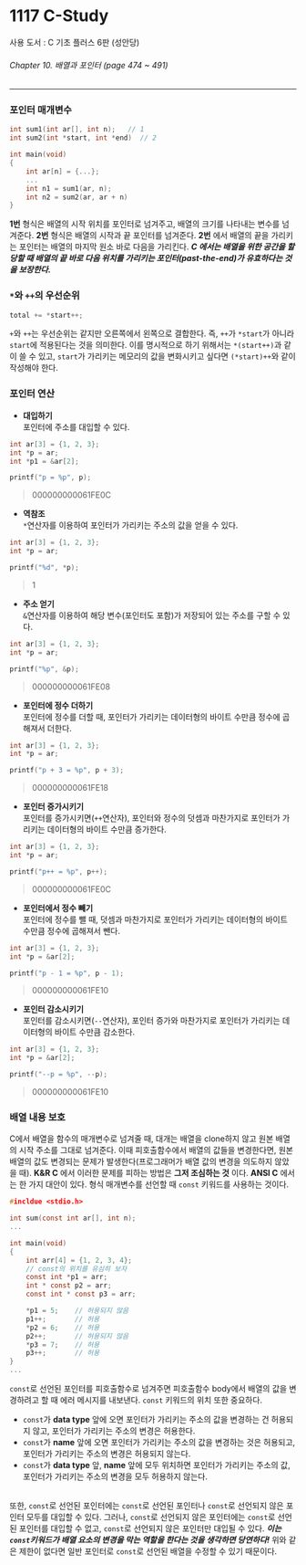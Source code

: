 # 1117 C-Study
사용 도서 : C 기초 플러스 6판 (성안당)

###### Chapter 10. 배열과 포인터 (page 474 ~ 491)
<hr>

### 포인터 매개변수

```c
int sum1(int ar[], int n);   // 1
int sum2(int *start, int *end)  // 2

int main(void)
{
    int ar[n] = {...};
    ...
    int n1 = sum1(ar, n);
    int n2 = sum2(ar, ar + n)
}
```

__1번__ 형식은 배열의 시작 위치를 포인터로 넘겨주고, 배열의 크기를 나타내는 변수를 넘겨준다. __2번__ 형식은 배열의 시작과 끝 포인터를 넘겨준다. __2번__ 에서 배열의 끝을 가리키는 포인터는 배열의 마지막 원소 바로 다음을 가리킨다. __*C 에서는 배열을 위한 공간을 할당할 때 배열의 끝 바로 다음 위치를 가리키는 포인터(past-the-end)가 유효하다는 것을 보장한다.*__ 

### `*`와 `++`의 우선순위

```c
total += *start++;
```

`+`와 `++`는 우선순위는 같지만 오른쪽에서 왼쪽으로 결합한다. 즉, `++`가 `*start`가 아니라 `start`에 적용된다는 것을 의미한다. 이를 명시적으로 하기 위해서는 `*(start++)`과 같이 쓸 수 있고, `start`가 가리키는 메모리의 값을 변화시키고 싶다면 `(*start)++`와 같이 작성해야 한다.

### 포인터 연산

- __대입하기__ <br>
포인터에 주소를 대입할 수 있다.

```c
int ar[3] = {1, 2, 3};
int *p = ar;
int *p1 = &ar[2];

printf("p = %p", p);
```

> 000000000061FE0C

- __역참조__ <br>
`*`연산자를 이용하여 포인터가 가리키는 주소의 값을 얻을 수 있다.

```c
int ar[3] = {1, 2, 3};
int *p = ar;

printf("%d", *p);
```

> 1

- __주소 얻기__ <br>
`&`연산자를 이용하여 해당 변수(포인터도 포함)가 저장되어 있는 주소를 구할 수 있다.

```c
int ar[3] = {1, 2, 3};
int *p = ar;

printf("%p", &p);
```

> 000000000061FE08

- __포인터에 정수 더하기__ <br>
포인터에 정수를 더할 때, 포인터가 가리키는 데이터형의 바이트 수만큼 정수에 곱해져서 더한다.

```c
int ar[3] = {1, 2, 3};
int *p = ar;

printf("p + 3 = %p", p + 3);
```

> 000000000061FE18

- __포인터 증가시키기__ <br>
포인터를 증가시키면(`++`연산자), 포인터와 정수의 덧셈과 마찬가지로 포인터가 가리키는 데이터형의 바이트 수만큼 증가한다.

```c
int ar[3] = {1, 2, 3};
int *p = ar;

printf("p++ = %p", p++);
```

> 000000000061FE0C

- __포인터에서 정수 빼기__ <br>
포인터에 정수를 뺄 때, 덧셈과 마찬가지로 포인터가 가리키는 데이터형의 바이트 수만큼 정수에 곱해져서 뺀다.

```c
int ar[3] = {1, 2, 3};
int *p = &ar[2];

printf("p - 1 = %p", p - 1);
```

> 000000000061FE10

- __포인터 감소시키기__ <br>
포인터를 감소시키면(`--`연산자), 포인터 증가와 마찬가지로 포인터가 가리키는 데이터형의 바이트 수만큼 감소한다.

```c
int ar[3] = {1, 2, 3};
int *p = &ar[2];

printf("--p = %p", --p);
```

> 000000000061FE10

### 배열 내용 보호

C에서 배열을 함수의 매개변수로 넘겨줄 때, 대개는 배열을 clone하지 않고 원본 배열의 시작 주소를 그대로 넘겨준다. 이때 피호출함수에서 배열의 값들을 변경한다면, 원본 배열의 값도 변경되는 문제가 발생한다(프로그래머가 배열 값의 변경을 의도하지 않았을 때). __K&R C__ 에서 이러한 문제를 피하는 방법은 __그저 조심하는 것__ 이다. __ANSI C__ 에서는 한 가지 대안이 있다. 형식 매개변수를 선언할 때 `const` 키워드를 사용하는 것이다.

```c
#incldue <stdio.h>

int sum(const int ar[], int n);
...

int main(void)
{
    int arr[4] = {1, 2, 3, 4};
    // const의 위치를 유심히 보자
    const int *p1 = arr;
    int * const p2 = arr;
    const int * const p3 = arr;

    *p1 = 5;    // 허용되지 않음
    p1++;       // 허용
    *p2 = 6;    // 허용
    p2++;       // 허용되지 않음
    *p3 = 7;    // 허용
    p3++;       // 허용
}
...
```

`const`로 선언된 포인터를 피호출함수로 넘겨주면 피호출함수 body에서 배열의 값을 변경하려고 할 때 에러 메시지를 내보낸다. `const` 키워드의 위치 또한 중요하다. 
- `const`가 __data type__ 앞에 오면 포인터가 가리키는 주소의 값을 변경하는 건 허용되지 않고, 포인터가 가리키는 주소의 변경은 허용한다.
- `const`가 __name__ 앞에 오면 포인터가 가리키는 주소의 값을 변경하는 것은 허용되고, 포인터가 가리키는 주소의 변경은 허용되지 않는다.
- `const`가 __data type__ 앞, __name__ 앞에 모두 위치하면 포인터가 가리키는 주소의 값, 포인터가 가리키는 주소의 변경을 모두 허용하지 않는다.
<br><br>

또한, `const`로 선언된 포인터에는 `const`로 선언된 포인터나 `const`로 선언되지 않은 포인터 모두를 대입할 수 있다. 그러나, `const`로 선언되지 않은 포인터에는 `const`로 선언된 포인터를 대입할 수 없고, `const`로 선언되지 않은 포인터만 대입될 수 있다. __*이는 `const`키워드가 배열 요소의 변경을 막는 역할을 한다는 것을 생각하면 당연하다!*__ 위와 같은 제한이 없다면 일반 포인터로 `const`로 선언된 배열을 수정할 수 있기 때문이다. 
